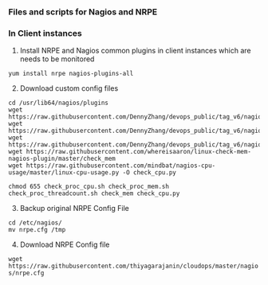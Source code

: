 ### Files and scripts for Nagios and NRPE

### In Client instances

1. Install NRPE and Nagios common plugins in client instances which are needs to be monitored

`yum install nrpe nagios-plugins-all`

2. Download custom config files

```
cd /usr/lib64/nagios/plugins
wget https://raw.githubusercontent.com/DennyZhang/devops_public/tag_v6/nagios_plugins/check_proc_cpu/check_proc_cpu.sh
wget https://raw.githubusercontent.com/DennyZhang/devops_public/tag_v6/nagios_plugins/check_proc_mem/check_proc_mem.sh
wget https://raw.githubusercontent.com/DennyZhang/devops_public/tag_v6/nagios_plugins/check_proc_threadcount/check_proc_threadcount.sh
wget https://raw.githubusercontent.com/whereisaaron/linux-check-mem-nagios-plugin/master/check_mem
wget https://raw.githubusercontent.com/mindbat/nagios-cpu-usage/master/linux-cpu-usage.py -O check_cpu.py

chmod 655 check_proc_cpu.sh check_proc_mem.sh check_proc_threadcount.sh check_mem check_cpu.py
```
3. Backup original NRPE Config File 
```
cd /etc/nagios/
mv nrpe.cfg /tmp
```
4. Download NRPE Config file

`wget https://raw.githubusercontent.com/thiyagarajanin/cloudops/master/nagios/nrpe.cfg`
